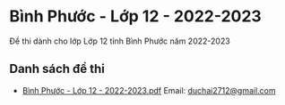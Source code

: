 # Bình Phước - Lớp 12 - 2022-2023

Đề thi dành cho lớp Lớp 12 tỉnh Bình Phước năm 2022-2023

## Danh sách đề thi

- [Bình Phước - Lớp 12 - 2022-2023.pdf](Bình%20Phước%20-%20Lớp%2012%20-%202022-2023.pdf)
Email: duchai2712@gmail.com

